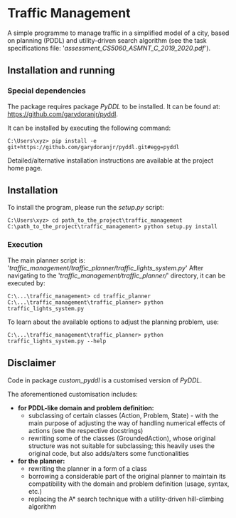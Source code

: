 # Traffic Management
A simple programme to manage traffic in a simplified model of a city,
based on planning (PDDL) and utility-driven search algorithm
(see the task specifications file: '*assessment_CS5060_ASMNT_C_2019_2020.pdf*').


## Installation and running
### Special dependencies
The package requires package *PyDDL* to be installed. It can be found at:
https://github.com/garydoranjr/pyddl.

It can be installed by executing the following command:

```console
C:\Users\xyz> pip install -e git+https://github.com/garydoranjr/pyddl.git#egg=pyddl
```

Detailed/alternative installation instructions are available at the project home page.


## Installation
To install the program, please run the *setup.py* script:

```console
C:\Users\xyz> cd path_to_the_project\traffic_management
C:\path_to_the_project\traffic_management> python setup.py install
```

### Execution
The main planner script is: '*traffic_management/traffic_planner/traffic_lights_system.py*'
After navigating to the '*traffic_management/traffic_planner/*' directory, it can be executed by:

```console
C:\...\traffic_management> cd traffic_planner
C:\...\traffic_management\traffic_planner> python traffic_lights_system.py
```

To learn about the available options to adjust the planning problem, use:

```console
C:\...\traffic_management\traffic_planner> python traffic_lights_system.py --help
```

##  Disclaimer
Code in package *custom_pyddl* is a customised version of *PyDDL*.

The aforementioned customisation includes:
- **for PDDL-like domain and problem definition:**
    - subclassing of certain classes (Action, Problem, State) - with the main purpose
    of adjusting the way of handling numerical effects of actions (see the respective docstrings)
    - rewriting some of the classes (GroundedAction), whose original structure was not suitable
    for subclassing; this heavily uses the original code, but also adds/alters some functionalities
- **for the planner:**
    - rewriting the planner in a form of a class
    - borrowing a considerable part of the original planner
    to maintain its compatibility with the domain and problem definition (usage, syntax, etc.)
    - replacing the A* search technique with a utility-driven hill-climbing algorithm

